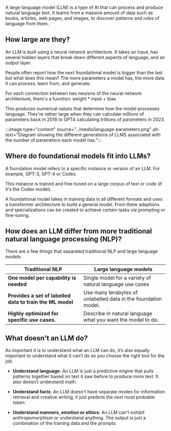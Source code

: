 A large language model (LLM) is a type of AI that can process and produce natural language text. It learns from a massive amount of data such as books, articles, web pages, and images, to discover patterns and rules of language from them.

## How large are they?

An LLM is built using a neural network architecture. It takes an input, has several hidden layers that break down different aspects of language, and an output layer.

People often report how the next foundational model is bigger than the last but what does this mean? The more parameters a model has, the more data it can process, learn from, and generate.

For each connection between two neurons of the neural network architecture, there's a function: weight * input + bias.

This produces numerical values that determine how the model processes language. They're rather large when they can calculate millions of parameters back in 2018 to GPT4 calculating trillions of parameters in 2023.

:::image type="content" source="../media/language-parameters.png" alt-text="Diagram showing the different generations of LLMS associated with the number of parameters each model has.":::

## Where do foundational models fit into LLMs?

A foundation model refers to a specific instance or version of an LLM. For example, GPT-3, GPT-4 or Codex.

This instance is trained and fine-tuned on a large corpus of text or code (if it's the Codex model).

A foundational model takes in training data in all different formats and uses a transformer architecture to build a general model. From there adaptions and specializations can be created to achieve certain tasks via prompting or fine-tuning.

## How does an LLM differ from more traditional natural language processing (NLP)?

There are a few things that separated traditional NLP and large language models.

| **Traditional NLP** | **Large language models** |
|---|---|
| **One model per capability is needed** | Single model for a variety of natural language use cases |
| **Provides a set of labelled data to train the ML model** | Use many terabytes of unlabelled data in the foundation model. |
| **Highly optimized for specific use cases.** | Describe in natural language what you want the model to do. |

## What doesn't an LLM do?

 As important it is to understand what an LLM can do, it’s also equally important to understand what it can’t do so you choose the right tool for the job.

- **Understand language**: An LLM is just a predictive engine that pulls patterns together based on text it saw before to produce more text. It also doesn't understand math.

- **Understand facts**: An LLM doesn't have separate modes for information retrieval and creative writing; it just predicts the next most probable token.

- **Understand manners, emotion or ethics**: An LLM can't exhibit anthropomorphism or understand anything. The output is just a combination of the training data and the prompts.
